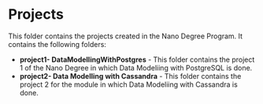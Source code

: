 # Projects 
This folder contains the projects created in the Nano Degree Program. It contains the following folders:
* **project1- DataModellingWithPostgres** - This folder contains the project 1 of the Nano Degree in which Data Modeliing with PostgreSQL is done.
* **project2- Data Modelling with Cassandra** - This folder contains the project 2 for the module in which Data Modeliing with Cassandra is done.
